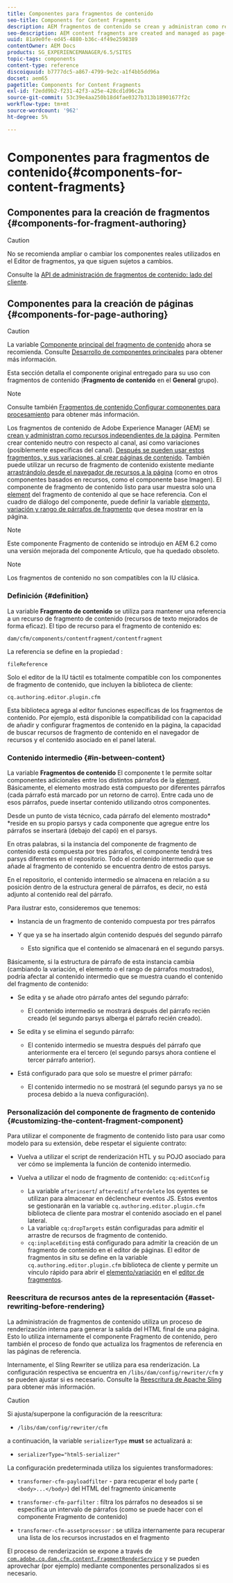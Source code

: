 ```yaml
---
title: Componentes para fragmentos de contenido
seo-title: Components for Content Fragments
description: AEM fragmentos de contenido se crean y administran como recursos independientes de las páginas
seo-description: AEM content fragments are created and managed as page-independent assets
uuid: 81a9e0fe-ed45-4880-b36c-4f49e2598389
contentOwner: AEM Docs
products: SG_EXPERIENCEMANAGER/6.5/SITES
topic-tags: components
content-type: reference
discoiquuid: b7777dc5-a867-4799-9e2c-a1f4bb5dd96a
docset: aem65
pagetitle: Components for Content Fragments
exl-id: f2edd9b2-f231-42f3-a25e-428cd1d96c2a
source-git-commit: 53c39e4aa250b18d4fae0327b313b18901677f2c
workflow-type: tm+mt
source-wordcount: '962'
ht-degree: 5%

---
```


# Componentes para fragmentos de contenido{#components-for-content-fragments}

## Componentes para la creación de fragmentos {#components-for-fragment-authoring}

>[!CAUTION]
>
>No se recomienda ampliar o cambiar los componentes reales utilizados en el Editor de fragmentos, ya que siguen sujetos a cambios.

Consulte la [API de administración de fragmentos de contenido: lado del cliente](/help/sites-developing/customizing-content-fragments.md#the-content-fragment-management-api-client-side).

## Componentes para la creación de páginas {#components-for-page-authoring}

>[!CAUTION]
>
>La variable [Componente principal del fragmento de contenido](https://helpx.adobe.com/experience-manager/core-components/using/content-fragment-component.html) ahora se recomienda. Consulte [Desarrollo de componentes principales](https://helpx.adobe.com/experience-manager/core-components/using/developing.html) para obtener más información.
>
>Esta sección detalla el componente original entregado para su uso con fragmentos de contenido (**Fragmento de contenido** en el **General** grupo).

>[!NOTE]
>
>Consulte también [Fragmentos de contenido Configurar componentes para procesamiento](/help/sites-developing/content-fragments-config-components-rendering.md) para obtener más información.

Los fragmentos de contenido de Adobe Experience Manager (AEM) se [crean y administran como recursos independientes de la página](/help/assets/content-fragments/content-fragments.md). Permiten crear contenido neutro con respecto al canal, así como variaciones (posiblemente específicas del canal). [Después se pueden usar estos fragmentos, y sus variaciones, al crear páginas de contenido](/help/sites-authoring/content-fragments.md). También puede utilizar un recurso de fragmento de contenido existente mediante [arrastrándolo desde el navegador de recursos a la página](/help/sites-authoring/content-fragments.md#adding-a-content-fragment-to-your-page) (como en otros componentes basados en recursos, como el componente base Imagen). El componente de fragmento de contenido listo para usar muestra solo una [element](/help/assets/content-fragments/content-fragments.md#constituent-parts-of-a-content-fragment) del fragmento de contenido al que se hace referencia. Con el cuadro de diálogo del componente, puede definir la variable [elemento, variación y rango de párrafos de fragmento](/help/assets/content-fragments/content-fragments.md#constituent-parts-of-a-content-fragment) que desea mostrar en la página.

>[!NOTE]
>
>Este componente Fragmento de contenido se introdujo en AEM 6.2 como una versión mejorada del componente Artículo, que ha quedado obsoleto.

>[!NOTE]
>
>Los fragmentos de contenido no son compatibles con la IU clásica.

### Definición {#definition}

La variable **Fragmento de contenido** se utiliza para mantener una referencia a un recurso de fragmento de contenido (recursos de texto mejorados de forma eficaz). El tipo de recurso para el fragmento de contenido es:

`dam/cfm/components/contentfragment/contentfragment`

La referencia se define en la propiedad :

`fileReference`

Solo el editor de la IU táctil es totalmente compatible con los componentes de fragmento de contenido, que incluyen la biblioteca de cliente:

`cq.authoring.editor.plugin.cfm`

Esta biblioteca agrega al editor funciones específicas de los fragmentos de contenido. Por ejemplo, está disponible la compatibilidad con la capacidad de añadir y configurar fragmentos de contenido en la página, la capacidad de buscar recursos de fragmento de contenido en el navegador de recursos y el contenido asociado en el panel lateral.

### Contenido intermedio {#in-between-content}

La variable **Fragmentos de contenido** El componente t le permite soltar componentes adicionales entre los distintos párrafos de la [element](/help/assets/content-fragments/content-fragments.md#constituent-parts-of-a-content-fragment). Básicamente, el elemento mostrado está compuesto por diferentes párrafos (cada párrafo está marcado por un retorno de carro). Entre cada uno de esos párrafos, puede insertar contenido utilizando otros componentes.

Desde un punto de vista técnico, cada párrafo del elemento mostrado* *reside en su propio parsys y cada componente que agregue entre los párrafos se insertará (debajo del capó) en el parsys.

En otras palabras, si la instancia del componente de fragmento de contenido está compuesta por tres párrafos, el componente tendrá tres parsys diferentes en el repositorio. Todo el contenido intermedio que se añade al fragmento de contenido se encuentra dentro de estos parsys.

En el repositorio, el contenido intermedio se almacena en relación a su posición dentro de la estructura general de párrafos, es decir, no está adjunto al contenido real del párrafo.

Para ilustrar esto, consideremos que tenemos:

* Instancia de un fragmento de contenido compuesta por tres párrafos
* Y que ya se ha insertado algún contenido después del segundo párrafo

   * Esto significa que el contenido se almacenará en el segundo parsys.

Básicamente, si la estructura de párrafo de esta instancia cambia (cambiando la variación, el elemento o el rango de párrafos mostrados), podría afectar al contenido intermedio que se muestra cuando el contenido del fragmento de contenido:

* Se edita y se añade otro párrafo antes del segundo párrafo:

   * El contenido intermedio se mostrará después del párrafo recién creado (el segundo parsys alberga el párrafo recién creado).

* Se edita y se elimina el segundo párrafo:

   * El contenido intermedio se muestra después del párrafo que anteriormente era el tercero (el segundo parsys ahora contiene el tercer párrafo anterior).

* Está configurado para que solo se muestre el primer párrafo:

   * El contenido intermedio no se mostrará (el segundo parsys ya no se procesa debido a la nueva configuración).

### Personalización del componente de fragmento de contenido {#customizing-the-content-fragment-component}

Para utilizar el componente de fragmento de contenido listo para usar como modelo para su extensión, debe respetar el siguiente contrato:

* Vuelva a utilizar el script de renderización HTL y su POJO asociado para ver cómo se implementa la función de contenido intermedio.
* Vuelva a utilizar el nodo de fragmento de contenido: `cq:editConfig`

   * La variable `afterinsert`/ `afteredit`/ `afterdelete` los oyentes se utilizan para almacenar en déclencheur eventos JS. Estos eventos se gestionarán en la variable `cq.authoring.editor.plugin.cfm` biblioteca de cliente para mostrar el contenido asociado en el panel lateral.
   * La variable `cq:dropTargets` están configuradas para admitir el arrastre de recursos de fragmento de contenido.
   * `cq:inplaceEditing` está configurado para admitir la creación de un fragmento de contenido en el editor de páginas. El editor de fragmentos in situ se define en la variable `cq.authoring.editor.plugin.cfm` biblioteca de cliente y permite un vínculo rápido para abrir el [elemento/variación](/help/assets/content-fragments/content-fragments.md#constituent-parts-of-a-content-fragment) en el [editor de fragmentos](/help/assets/content-fragments/content-fragments-variations.md).

### Reescritura de recursos antes de la representación {#asset-rewriting-before-rendering}

La administración de fragmentos de contenido utiliza un proceso de renderización interna para generar la salida del HTML final de una página. Esto lo utiliza internamente el componente Fragmento de contenido, pero también el proceso de fondo que actualiza los fragmentos de referencia en las páginas de referencia.

Internamente, el Sling Rewriter se utiliza para esa renderización. La configuración respectiva se encuentra en `/libs/dam/config/rewriter/cfm` y se pueden ajustar si es necesario. Consulte la [Reescritura de Apache Sling](https://sling.apache.org/documentation/bundles/output-rewriting-pipelines-org-apache-sling-rewriter.html) para obtener más información.

>[!CAUTION]
>
>Si ajusta/superpone la configuración de la reescritura:
>
>* `/libs/dam/config/rewriter/cfm`
>
>a continuación, la variable `serializerType` **must** se actualizará a:
>
>* `serializerType="html5-serializer"`


La configuración predeterminada utiliza los siguientes transformadores:

* `transformer-cfm-payloadfilter` - para recuperar el `body` parte ( `<body>...</body>`) del HTML del fragmento únicamente

* `transformer-cfm-parfilter` : filtra los párrafos no deseados si se especifica un intervalo de párrafos (como se puede hacer con el componente Fragmento de contenido)
* `transformer-cfm-assetprocessor` : se utiliza internamente para recuperar una lista de los recursos incrustados en el fragmento

El proceso de renderización se expone a través de [`com.adobe.cq.dam.cfm.content.FragmentRenderService`](https://helpx.adobe.com/experience-manager/6-5/sites/developing/using/reference-materials/javadoc/com/adobe/cq/dam/cfm/ContentFragment.html) y se pueden aprovechar (por ejemplo) mediante componentes personalizados si es necesario.

